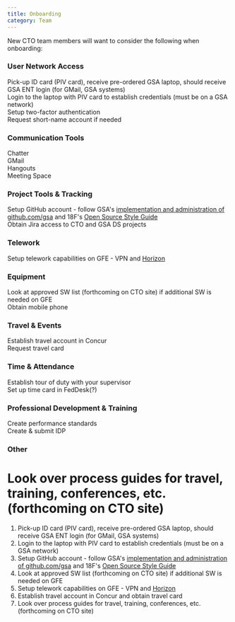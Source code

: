 ```yaml
---
title: Onboarding
category: Team
---
```



New CTO team members will want to consider the following when onboarding:

### User Network Access

Pick-up ID card (PIV card), receive pre-ordered GSA laptop, should receive GSA ENT login (for GMail, GSA systems)  
Login to the laptop with PIV card to establish credentials (must be on a GSA network)   
Setup two-factor authentication   
Request short-name account if needed

### Communication Tools
Chatter  
GMail  
Hangouts  
Meeting Space  

### Project Tools & Tracking
Setup GitHub account - follow GSA's [implementation and administration of github.com/gsa](https://github.com/GSA/GitHub-Administration) and 18F's [Open Source Style Guide](https://pages.18f.gov/open-source-guide/)  
Obtain Jira access to CTO and GSA DS projects

### Telework
Setup telework capabilities on GFE - VPN and [Horizon](https://horizon.gsa.gov/)

### Equipment
Look at approved SW list (forthcoming on CTO site) if additional SW is needed on GFE  
Obtain mobile phone

### Travel & Events
Establish travel account in Concur  
Request travel card

### Time & Attendance
Establish tour of duty with your supervisor  
Set up time card in FedDesk(?)

### Professional Development & Training
Create performance standards  
Create & submit IDP

### Other
Look over process guides for travel, training, conferences, etc. (forthcoming on CTO site)
=======
1. Pick-up ID card (PIV card), receive pre-ordered GSA laptop, should receive GSA ENT login (for GMail, GSA systems)
2. Login to the laptop with PIV card to establish credentials (must be on a GSA network)
3. Setup GitHub account - follow GSA's [implementation and administration of github.com/gsa](https://github.com/GSA/GitHub-Administration) and 18F's [Open Source Style Guide](https://pages.18f.gov/open-source-guide/)
4. Look at approved SW list (forthcoming on CTO site) if additional SW is needed on GFE
5. Setup telework capabilities on GFE - VPN and [Horizon](https://horizon.gsa.gov/)
5. Establish travel account in Concur and obtain travel card
6. Look over process guides for travel, training, conferences, etc. (forthcoming on CTO site)
